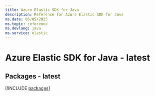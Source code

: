 ```yaml
---
title: Azure Elastic SDK for Java
description: Reference for Azure Elastic SDK for Java
ms.date: 06/05/2025
ms.topic: reference
ms.devlang: java
ms.service: elastic
---
```

# Azure Elastic SDK for Java - latest
## Packages - latest
[!INCLUDE [packages](elastic-index.md)]